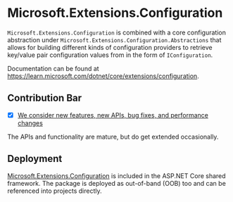 # Microsoft.Extensions.Configuration

`Microsoft.Extensions.Configuration` is combined with a core configuration abstraction under `Microsoft.Extensions.Configuration.Abstractions` that allows for building different kinds of configuration providers to retrieve key/value pair configuration values from in the form of `IConfiguration`.

Documentation can be found at https://learn.microsoft.com/dotnet/core/extensions/configuration.

## Contribution Bar
- [x] [We consider new features, new APIs, bug fixes, and performance changes](../README.md#contribution-bar)

The APIs and functionality are mature, but do get extended occasionally.

## Deployment
[Microsoft.Extensions.Configuration](https://www.nuget.org/packages/Microsoft.Extensions.Configuration) is included in the ASP.NET Core shared framework. The package is deployed as out-of-band (OOB) too and can be referenced into projects directly.

